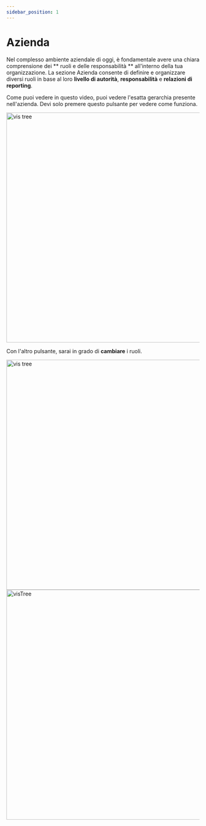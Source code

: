 ```yaml
---
sidebar_position: 1
---
```


# Azienda
Nel complesso ambiente aziendale di oggi, è fondamentale avere una chiara comprensione dei ** ruoli e delle responsabilità ** all'interno della tua organizzazione. La sezione Azienda consente di definire e organizzare diversi ruoli in base al loro **livello di autorità**, **responsabilità** e **relazioni di reporting**.


Come puoi vedere in questo video, puoi vedere l'esatta gerarchia presente nell'azienda. Devi solo premere questo pulsante per vedere come funziona.

<img src="/i18n/it/docusaurus-plugin-content-docs/current/img/visTree.gif" alt="vis tree" width="600"/>

Con l'altro pulsante, sarai in grado di **cambiare** i ruoli.

<img src="\img\confLev.gif" alt="vis tree"  width="600" />

<img src="/img/visTree.gif" alt="visTree" width="600"/>



